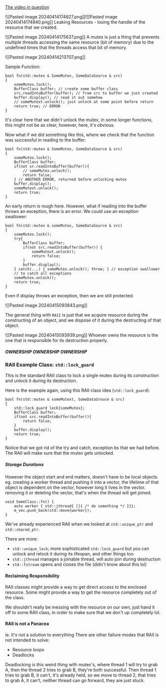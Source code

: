 [The video in question](https://www.youtube.com/watch?v=Rfu06XAhx90)

![[Pasted image 20240414174827.png]]![[Pasted image 20240414174840.png]]
Leaking Resources - losing the handle of the resource that we created. 

![[Pasted image 20240414175637.png]]
A mutex is just a thing that prevents multiple threads accessing the same resource (bit of memory) due to the undefined times that the threads access that bit of memory. 

![[Pasted image 20240414213707.png]]

Sample Function: 
```
bool fn(std::mutex & SomeMutex, SomeDataSource & src)
{ 
	someMutex.lock();
	BufferClass buffer; // create some buffer class
	src.readIntoBuffer(buffer); // from src to buffer we just created
	buffer.display(); // read it out somehow
	// someMutext.unlock(); just unlock at some point before return
	return true; // ERROR
}
```

It's clear here that we didn't unlock the mutex, in some longer functions, this might not be as clear, however, here, it's obvious. 

Now what if we did something like this, where we check that the function was successful in reading to the buffer: 

```
bool fn(std::mutex & SomeMutex, SomeDataSource & src)
{ 
	someMutex.lock();
	BufferClass buffer; 
	if(not sr.readIntoBuffer(buffer)){ 
		// someMutex.unlock();
		return false;
	} // ANOTHER ERROR, returned before unlocking mutex
	buffer.display(); 
	someMutext.unlock();
	return true; 
}
```

An early return is rough here. 
However, what if reading into the buffer throws an exception, there is an error. 
We could use an exception swallower: 
```
bool fn(std::mutex & someMutex, SomeDataSource & src)
{ 
	someMutex.lock(); 
	try{ 
		BufferClass buffer; 
		if(not src.readIntoBuffer(buffer)) { 
			someMutext.unlock();
			return false;
		}
		buffer.display();
	} catch(...) { someMutex.unlock(); throw; } // exception swallower
	// to catch all exceptions
	someMutex.unlock();
	return true;
}
```
Even if display throws an exception, then we are still protected. 

![[Pasted image 20240415093843.png]]

The general thing with `RAII` is just that we acquire resource during the constructing of an object, and we dispose of it during the destructing of that object. 

![[Pasted image 20240415093939.png]]
Whoever owns the resource is the one that is responsible for its destruction properly. 

##### OWNERSHIP OWNERSHIP OWNERSHIP

### RAII Example Class: `std::lock_guard`
This is the standard RAII class to lock a single mutex during its construction and unlock it during its destruction. 

Here is the example again, using this RAII class idea (`std::lock_guard`): 
```
bool fn(std::mutex & someMutext, SomeDataSrouce & src)
{
	std::lock_guard lock{someMutex};
	BufferClass buffer;
	if(not src.readIntoBuffer(buffer)){ 
		return false;
	}
	buffer.display(); 
	return true;
}
```
Notice that we got rid of the try and catch, exception bs that we had before. 
The RAII will make sure that the mutex gets unlocked. 

##### Storage Durations
However the object start and end matters, doesn't have to be local objects. 
eg. creating a worker thread and pushing it into a vector, the lifetime of that object is dependent on the vector, however long it lives in the vector. 
removing it or deleting the vector, that's when the thread will get joined. 

```
void SomeClass::fn() { 
	auto worker { std::jthread{ []{ /* do something */ }}};
	m_vec.push_back(std::move{worker});
}
```

We've already experienced RAII when we looked at `std::unique_ptr` and `std::shared_ptr`. 

There are more: 
- `std::unique_lock`; more sophisticated `std::lock_guard` but you can unlock and relock it during its lifespan, and other things too
- `std::jthread` manages a joinable thread, will auto join during destruction
- `std::fstream` opens and closes the file (didn't know about this lol)


#### Reclaiming Responsibility
RAII classes might provide a way to get direct access to the enclosed resource. 
Some might provide a way to get the resource completely out of the class. 

We shouldn't really be messing with the resource on our own, just hand it off to some RAII class, in order to make sure that we don't up completely lol.

#### RAII is not a Panacea
ie. it's not a solution to everything
There are other failure modes that RAII is not intended to solve: 
- Resource loops
- Deadlocks

Deadlocking is this weird thing with mutex's, where thread 1 will try to grab A, then the thread 2  tries to grab B, they're both successful. Then thread 1 tries to grab B, it can't, it's already held, so we move to thread 2, that tries to grab A, it can't, neither thread can go forward, they are just stuck. 
